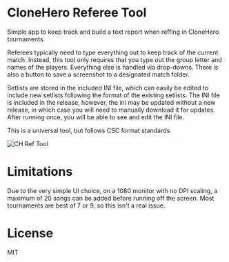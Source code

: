 # CloneHero Referee Tool
 Simple app to keep track and build a text report when reffing in CloneHero tournaments.

Referees typically need to type everything out to keep track of the current match. Instead, this tool only requires that you type out the group letter and names of the players. Everything else is handled via drop-downs. There is also a button to save a screenshot to a designated match folder.

Setlists are stored in the included INI file, which can easily be edited to include new setlists following the format of the existing setlists. The INI file is included in the release, however, the ini may be updated without a new release, in which case you will need to manually download it for updates. After running once, you will be able to see and edit the INI file.

This is a universal tool, but follows CSC format standards.

![CH Ref Tool](https://i.imgur.com/tgU9Uc7.png)

# Limitations
Due to the very simple UI choice, on a 1080 monitor with no DPI scaling, a maximum of 20 songs can be added before running off the screen. Most tournaments are best of 7 or 9, so this isn't a real issue.

# License
MIT
